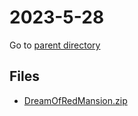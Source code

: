 # 2023-5-28

Go to [parent directory](../)

## Files

- [DreamOfRedMansion.zip](DreamOfRedMansion.zip)
